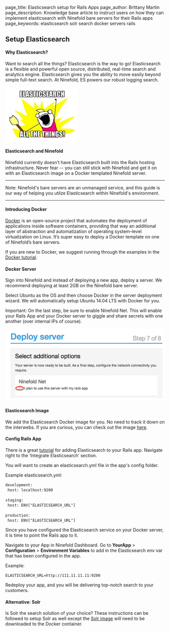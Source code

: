 page_title:       Elasticsearch setup for Rails Apps
page_author:      Brittany Martin
page_description: Knowledge base article to instruct users on how they can implement elasticsearch with Ninefold bare servers for their Rails apps 
page_keywords:    elasticsearch solr search docker servers rails 

## Setup Elasticsearch 

#### Why Elasticsearch? 

Want to search all the things? Elasticsearch is the way to go! Elasticsearch is a flexible and powerful open source, distributed, real-time search and analytics engine. Elasticsearch gives you the ability to move easily beyond simple full-text search. At Ninefold, ES powers our robust logging search.  

![All the things](../../img/es.png)

#### Elasticsearch and Ninefold

Ninefold currently doesn’t have Elasticsearch built into the Rails hosting infrastructure. Never fear -- you can still stick with Ninefold and get it on with an Elasticsearch image on a Docker templated Ninefold server.

***
Note: Ninefold's bare servers are an unmanaged service, and this guide is our way of helping you utilze Elasticsearch within Ninefold's environment.
***

#### Introducing Docker

[Docker](https://docker.com/) is an open-source project that automates the deployment of applications inside software containers, providing that way an additional layer of abstraction and automatization of operating system–level virtualization on Linux. It’s super easy to deploy a Docker template on one of Ninefold’s bare servers.

If you are new to Docker, we suggest running through the examples in the [Docker tutorial](https://www.docker.com/tryit/).

#### Docker Server

Sign into Ninefold and instead of deploying a new app, deploy a server. We recommend deploying at least 2GB on the Ninefold bare server. 

Select Ubuntu as the OS and then choose Docker in the server deployment wizard. We will automatically setup Ubuntu 14.04 LTS with Docker for you. 

Important: On the last step, be sure to enable Ninefold Net. This will enable your Rails App and your Docker server to giggle and share secrets with one another (over internal IPs of course). 

![All the things](../../img/ninefoldnet.png) 

#### Elasticsearch Image

We add the Elasticsearch Docker image for you. No need to track it down on the interwebs. If you are curious, you can check out the image [here](https://registry.hub.docker.com/u/dockerfile/elasticsearch/).

#### Config Rails App 

There is a great [tutorial](http://www.sitepoint.com/full-text-search-rails-elasticsearch/) for adding Elasticsearch to your Rails app. Navigate right to the ‘Integrate Elasticsearch’ section. 

You will want to create an elasticsearch.yml file in the app's config folder. 

Example elasticsearch.yml: 

	development:
  	 host: localhost:9200

	staging:
  	 host: ENV["ELASTICSEARCH_URL"]
	
	production:
  	 host: ENV["ELASTICSEARCH_URL"]

Since you have configured the Elasticsearch service on your Docker server, it is time to point the Rails app to it. 

Navigate to your App in Ninefold Dashboard. Go to __YourApp__ > __Configuration__ > __Environment Variables__ to add in the Elasticsearch env var that has been configured in the app. 

Example:

	ELASTICSEARCH_URL=http://111.11.11.11:9200
	
Redeploy your app, and you will be delivering top-notch search to your customers. 

#### Alternative: Solr	

Is Solr the search solution of your choice? These instructions can be followed to setup Solr as well except the [Solr image](https://registry.hub.docker.com/u/makuk66/docker-solr/) will need to be downloaded to the Docker container. 